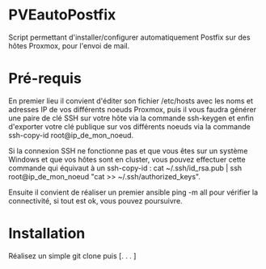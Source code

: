 # PVEautoPostfix
Script permettant d'installer/configurer automatiquement Postfix sur des hôtes Proxmox, pour l'envoi de mail.


# Pré-requis
En premier lieu il convient d'éditer son fichier /etc/hosts avec les noms et adresses IP de vos différents noeuds Proxmox, puis il vous faudra générer une paire de clé SSH sur votre hôte via la commande ssh-keygen et enfin d'exporter votre clé publique sur vos différents noeuds via la commande ssh-copy-id root@ip_de_mon_noeud.

Si la connexion SSH ne fonctionne pas et que vous êtes sur un système Windows et que vos hôtes sont en cluster, vous pouvez effectuer cette commande qui équivaut à un ssh-copy-id : cat ~/.ssh/id_rsa.pub | ssh root@ip_de_mon_noeud "cat >> ~/.ssh/authorized_keys".

Ensuite il convient de réaliser un premier ansible ping -m all pour vérifier la connectivité, si tout est ok, vous pouvez poursuivre.

# Installation
Réalisez un simple git clone puis [. . . ]
